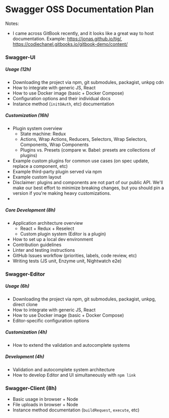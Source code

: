 # Swagger OSS Documentation Plan

Notes: 
- I came across GitBook recently, and it looks like a great way to host documentation. Example: https://jonas.github.io/tig/, https://codiechanel.gitbooks.io/gitbook-demo/content/

### Swagger-UI

##### Usage (12h)
- Downloading the project via npm, git submodules, packagist, unkpg cdn
- How to integrate with generic JS, React
- How to use Docker image (basic + Docker Compose)
- Configuration options and their individual docs
- Instance method (`initOAuth`, etc) documentation

##### Customization (16h)
- Plugin system overview
  - State machine: Redux
  - Actions, Wrap Actions, Reducers, Selectors, Wrap Selectors, Components, Wrap Components
  - Plugins vs. Presets (compare w. Babel: presets are collections of plugins)
- Example custom plugins for common use cases (on spec update, replace a component, etc)
- Example third-party plugin served via npm
- Example custom layout
- Disclaimer: plugins and components are not part of our public API. We'll make our best effort to minimize breaking changes, but you should pin a version if you're making heavy customizations.
- 

##### Core Development (8h)
- Application architecture overview
  - React + Redux + Reselect
  - Custom plugin system (Editor is a plugin)
- How to set up a local dev environment
- Contribution guidelines
- Linter and testing instructions
- GitHub Issues workflow (priorities, labels, code review, etc)
- Writing tests (JS unit, Enzyme unit, Nightwatch e2e)

### Swagger-Editor

##### Usage (6h)
- Downloading the project via npm, git submodules, packagist, unkpg, direct clone
- How to integrate with generic JS, React
- How to use Docker image (basic + Docker Compose)
- Editor-specific configuration options

##### Customization (4h)
- How to extend the validation and autocomplete systems

##### Development (4h)
- Validation and autocomplete system architecture
- How to develop Editor and UI simultaneously with `npm link`

### Swagger-Client (8h)
- Basic usage in browser + Node
- File uploads in browser + Node
- Instance method documentation (`buildRequest`, `execute`, etc)
